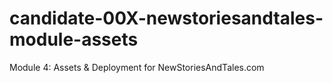# candidate-00X-newstoriesandtales-module-assets
Module 4: Assets &amp; Deployment for NewStoriesAndTales.com
